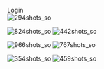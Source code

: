 Login
<br>
![294shots_so](https://github.com/Jaimerp115dev/Cookbot/assets/126109545/65ea9722-f81c-4049-abe0-76f89174851e)

![824shots_so](https://github.com/Jaimerp115dev/Cookbot/assets/126109545/915d5674-8573-4d9d-9a0c-953cf5c91313)
![442shots_so](https://github.com/Jaimerp115dev/Cookbot/assets/126109545/f5672883-742c-4143-9f4c-288a586a1566)

![966shots_so](https://github.com/Jaimerp115dev/Cookbot/assets/126109545/b48471d0-3ad2-481f-9a8b-3d888f966dde)
![767shots_so](https://github.com/Jaimerp115dev/Cookbot/assets/126109545/21ca8fea-4936-4bf6-bfbd-0abcc2bacca0)

![354shots_so](https://github.com/Jaimerp115dev/Cookbot/assets/126109545/723fb747-4725-4655-af59-aaa0a7509c34)
![459shots_so](https://github.com/Jaimerp115dev/Cookbot/assets/126109545/85cf2106-2ae4-4859-af92-185e7e2d5f00)

